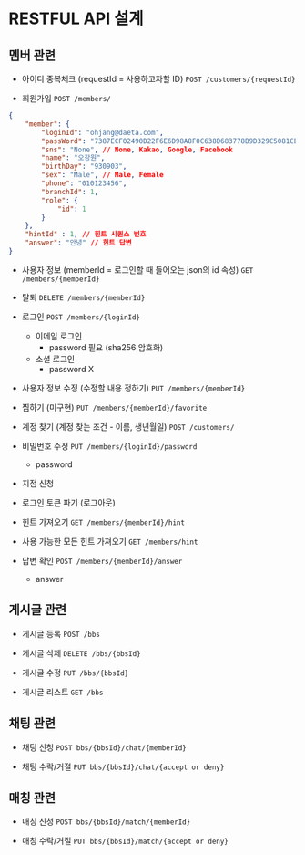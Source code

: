 # RESTFUL API 설계

## 멤버 관련

- 아이디 중복체크 (requestId = 사용하고자할 ID)
`POST /customers/{requestId}`

- 회원가입
`POST /members/`
```JSON
{
    "member": {
        "loginId": "ohjang@daeta.com",
        "passWord": "7387ECF02490D22F6E6D98A8F0C638D683778B9D329C5081CE4DCAF8BF2E59B9",
        "sns": "None", // None, Kakao, Google, Facebook
        "name": "오장원",
        "birthDay": "930903",
        "sex": "Male", // Male, Female
        "phone": "010123456",
        "branchId": 1,
        "role": {
            "id": 1
        }
    },
    "hintId" : 1, // 힌트 시퀀스 번호
    "answer": "안녕" // 힌트 답변
}
```

- 사용자 정보 (memberId = 로그인할 때 들어오는 json의 id 속성)
`GET /members/{memberId}`

- 탈퇴
`DELETE /members/{memberId}`

- 로그인 
`POST /members/{loginId}`  
    - 이메일 로그인
        - password 필요 (sha256 암호화)
    - 소셜 로그인
        - password X

- 사용자 정보 수정 (수정할 내용 정하기)
`PUT /members/{memberId}`

- 찜하기 (미구현)
`PUT /members/{memberId}/favorite`

- 계정 찾기 (계정 찾는 조건 - 이름, 생년월일)
`POST /customers/`

- 비밀번호 수정
`PUT /members/{loginId}/password`
    - password

- 지점 신청


- 로그인 토큰 파기 (로그아웃)


- 힌트 가져오기
`GET /members/{memberId}/hint`

- 사용 가능한 모든 힌트 가져오기
`GET /members/hint`

- 답변 확인
`POST /members/{memberId}/answer`  
    - answer

## 게시글 관련

- 게시글 등록
`POST /bbs`

- 게시글 삭제
`DELETE /bbs/{bbsId}`

- 게시글 수정
`PUT /bbs/{bbsId}`

- 게시글 리스트
`GET /bbs`

## 채팅 관련

- 채팅 신청
`POST bbs/{bbsId}/chat/{memberId}`

- 채팅 수락/거절
`PUT bbs/{bbsId}/chat/{accept or deny}`

## 매칭 관련

- 매칭 신청
`POST bbs/{bbsId}/match/{memberId}`

- 매칭 수락/거절
`PUT bbs/{bbsId}/match/{accept or deny}`
